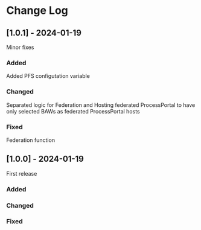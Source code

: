 
# Change Log
  
## [1.0.1] - 2024-01-19
  
Minor fixes

### Added
Added PFS configutation variable
 
### Changed
Separated logic for Federation and Hosting federated ProcessPortal to have only selected BAWs as federated ProcessPortal hosts

### Fixed
Federation function
 
## [1.0.0] - 2024-01-19
  
First release

### Added
 
### Changed
   
### Fixed
 

